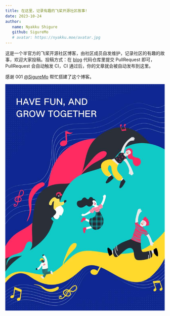 ```yaml
---
title: 在这里，记录有趣的飞桨开源社区故事!
date: 2023-10-24
author:
   name: Nyakku Shigure
   github: SigureMo
   # avatar: https://nyakku.moe/avatar.jpg
---
```


这是一个半官方的飞桨开源社区博客，由社区成员自发维护，记录社区的有趣的故事，欢迎大家投稿。投稿方式：在 [blog](https://github.com/PFCCLab/blog) 代码仓库里提交 PullRequest 即可，PullRequest 会自动触发 CI，CI 通过后，你的文章就会被自动发布到这里。

感谢 001 [@SigureMo](https://github.com/SigureMo) 帮忙搭建了这个博客。

![first-blog](../images/first-post/first-post.jpg)
